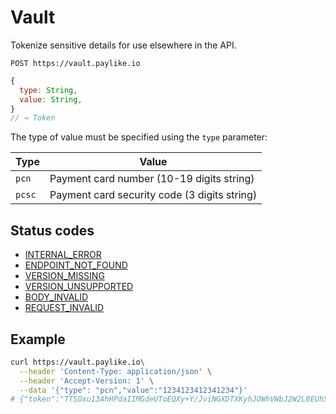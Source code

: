 # Vault

Tokenize sensitive details for use elsewhere in the API.

```shell
POST https://vault.paylike.io
```

```javascript
{
  type: String,
  value: String,
}
// → Token
```

The type of value must be specified using the `type` parameter:

| Type   | Value                                        |
| ------ | -------------------------------------------- |
| `pcn`  | Payment card number (10-19 digits string)    |
| `pcsc` | Payment card security code (3 digits string) |

## Status codes

- [INTERNAL_ERROR](./status-codes.md#internal_error)
- [ENDPOINT_NOT_FOUND](./status-codes.md#endpoint_not_found)
- [VERSION_MISSING](./status-codes.md#version_missing)
- [VERSION_UNSUPPORTED](./status-codes.md#version_unsupported)
- [BODY_INVALID](./status-codes.md#body_invalid)
- [REQUEST_INVALID](./status-codes.md#body_invalid)

## Example

```sh
curl https://vault.paylike.io\
  --header 'Content-Type: application/json' \
  --header 'Accept-Version: 1' \
  --data '{"type": "pcn","value":"1234123412341234"}'
# {"token":"TTSOxu13AhHPdaIIMGdeUToEQXy+Y/JviNGXDTXKyhJOWhVWbJ2W2L8EUh5k6LNKZAQCOaseXo27VgpJoug5upZSPJaFjHgjfq6bxPrlCeYBDtkCFIokleqPJTN7mco5/PwGJdyV/smuL7qmebY="}
```
